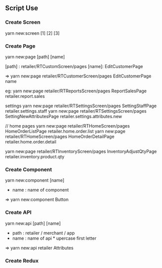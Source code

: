 ## Script Use

### Create Screen

yarn new:screen [1] [2] [3]

### Create Page

yarn new:page [path] [name]

[path] : retailer/RTCustomScreen/pages
[name]: EditCustomerPage

=> yarn new:page retailer/RTCustomerScreen/pages EditCustomerPage name

eg: yarn new:page retailer/RTReportsScreen/pages ReportSalesPage retailer.report.sales

settings
yarn new:page retailer/RTSettingsScreen/pages SettingStaffPage retailer.settings.staff
yarn new:page retailer/RTSettingsScreen/pages SettingNewAttributesPage retailer.settings.attributes.new

// home pages
yarn new:page retailer/RTHomeScreen/pages HomeOrderListPage retailer.home.order.list
yarn new:page retailer/RTHomeScreen/pages HomeOrderDetailPage retailer.home.order.detail

yarn new:page retailer/RTInventoryScreen/pages InventoryAdjustQtyPage retailer.inventory.product.qty

### Create Component

yarn new:component [name]

- name : name of component

=> yarn new:component Button

### Create API

yarn new:api [path] [name]

- path : retailer / merchant / app
- name : name of api \* upercase first letter

=> yarn new:api retailer Attributes

### Create Redux
